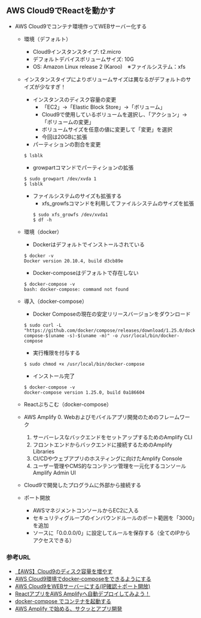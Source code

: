 ## AWS Cloud9でReactを動かす

- AWS Cloud9でコンテナ環境作ってWEBサーバー化する
    - 環境（デフォルト）
        - Cloud9インスタンスタイプ: t2.micro
        - デフォルトデバイスボリュームサイズ: 10G
        - OS: Amazon Linux release 2 (Karoo)　※ファイルシステム：xfs
    - インスタンスタイプによりボリュームサイズは異なるがデフォルトのサイズが少なすぎ！
        - インスタンスのディスク容量の変更
            - 「EC2」→「Elastic Block Store」→「ボリューム」
            - Cloud9で使用しているボリュームを選択し、「アクション」→「ボリュームの変更」
            - ボリュームサイズを任意の値に変更して「変更」を選択
            - 今回は20GBに拡張
        - パーティションの割合を変更
        ```
        $ lsblk
        ```
        - growpartコマンドでパーティションの拡張
        ```
        $ sudo growpart /dev/xvda 1
        $ lsblk
        ```
        - ファイルシステムのサイズも拡張する
            - xfs_growfsコマンドを利用してファイルシステムのサイズを拡張
            ```
            $ sudo xfs_growfs /dev/xvda1
            $ df -h
            ```
    - 環境（docker）
        - Dockerはデフォルトでインストールされている
        ```
        $ docker -v
        Docker version 20.10.4, build d3cb89e
        ```
        - Docker-composeはデフォルトで存在しない
        ```
        $ docker-compose -v
        bash: docker-compose: command not found
        ```
    - 導入（docker-compose）
        - Docker Composeの現在の安定リリースバージョンをダウンロード
        ```
        $ sudo curl -L "https://github.com/docker/compose/releases/download/1.25.0/docker-compose-$(uname -s)-$(uname -m)" -o /usr/local/bin/docker-compose
        ```
        - 実行権限を付与する
        ```
        $ sudo chmod +x /usr/local/bin/docker-compose
        ```
        - インストール完了
        ```
        $ docker-compose -v
        docker-compose version 1.25.0, build 0a186604
        ```
    - Reactぶちこむ（docker-compose）
    - AWS Amplify
        0. Webおよびモバイルアプリ開発のためのフレームワーク
        1. サーバーレスなバックエンドをセットアップするためのAmplify CLI
        2. フロントエンドからバックエンドに接続するためのAmplify Libraries
        3. CI/CDやウェブアプリのホスティングに向けたAmplify Console
        4. ユーザー管理やCMS的なコンテンツ管理を一元化するコンソールAmplify Admin UI






    - Cloud9で開発したプログラムに外部から接続する
    - ポート開放
        - AWSマネジメントコンソールからEC2に入る
        - セキュリティグループのインバウンドルールのポート範囲を「3000」を追加
        - ソースに「0.0.0.0/0」に設定してルールを保存する（全てのIPからアクセスできる）

### 参考URL
- [【AWS】Cloud9のディスク容量を増やす](https://ri-dream.net/blog/aws/aws-cloud9-volume-change "【AWS】Cloud9のディスク容量を増やす")
- [AWS Cloud9環境でdocker-composeをできるようにする](https://qiita.com/okenak/items/51d2fc2e6a4b8adace2a "AWS Cloud9環境でdocker-composeをできるようにする")
- [AWS Cloud9をWEBサーバーにする(IP確認＋ポート開放)](https://www.ultra-noob.com/blog/2020/2020-05-25-AWS_Cloud9%E3%82%92WEB%E3%82%B5%E3%83%BC%E3%83%90%E3%83%BC%E3%81%AB%E3%81%99%E3%82%8B(IP%E7%A2%BA%E8%AA%8D%EF%BC%8B%E3%83%9D%E3%83%BC%E3%83%88%E9%96%8B%E6%94%BE)/ "AWS Cloud9をWEBサーバーにする(IP確認＋ポート開放)")
- [ReactアプリをAWS Amplifyへ自動デプロイしてみよう！](https://miracleave-ltd.github.io/meet-react-amplify/ "ReactアプリをAWS Amplifyへ自動デプロイしてみよう！")
- [docker-compose でコンテナを起動する](https://qiita.com/kawanet/items/58cb506078a12f1278a4 "docker-compose でコンテナを起動する")
- [AWS Amplify で始める、サクッとアプリ開発](https://aws.amazon.com/jp/builders-flash/202103/amplify-app-development/?awsf.filter-name=*all "AWS Amplify で始める、サクッとアプリ開発")
